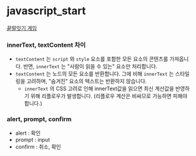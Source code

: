 # javascript_start
[끝말잇기 게임](https://hayeon123.github.io/javascript_start/끝말잇기게임/index.html)

### innerText, textContent 차이

- `textContent` 는 `script` 와 `style` 요소를 포함한 모든 요소의 콘텐츠를 가져옵니다. 반면, `innerText` 는 "사람이 읽을 수 있는" 요소만 처리합니다.
- `textContent` 는 노드의 모든 요소를 반환합니다. 그에 비해 `innerText` 는 스타일링을 고려하며, "숨겨진" 요소의 텍스트는 반환하지 않습니다. 
  - `innerText` 의 CSS 고려로 인해 innerText값을 읽으면 최신 계산값을 반영하기 위해 리플로우가 발생합니다. (리플로우 계산은 비싸므로 가능하면 피해야 합니다.)



### alert, prompt, confirm

- alert : 확인 
- prompt : input
- confirm : 취소, 확인


